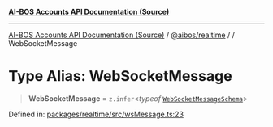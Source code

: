 [**AI-BOS Accounts API Documentation (Source)**](../../../README.md)

***

[AI-BOS Accounts API Documentation (Source)](../../../README.md) / [@aibos/realtime](../README.md) / [](../README.md) / WebSocketMessage

# Type Alias: WebSocketMessage

> **WebSocketMessage** = `z.infer`\<*typeof* [`WebSocketMessageSchema`](../variables/WebSocketMessageSchema.md)\>

Defined in: [packages/realtime/src/wsMessage.ts:23](https://github.com/pohlai88/accounts/blob/48103fb36d28b2b9bfb33472b6de2f719773cde9/packages/realtime/src/wsMessage.ts#L23)
